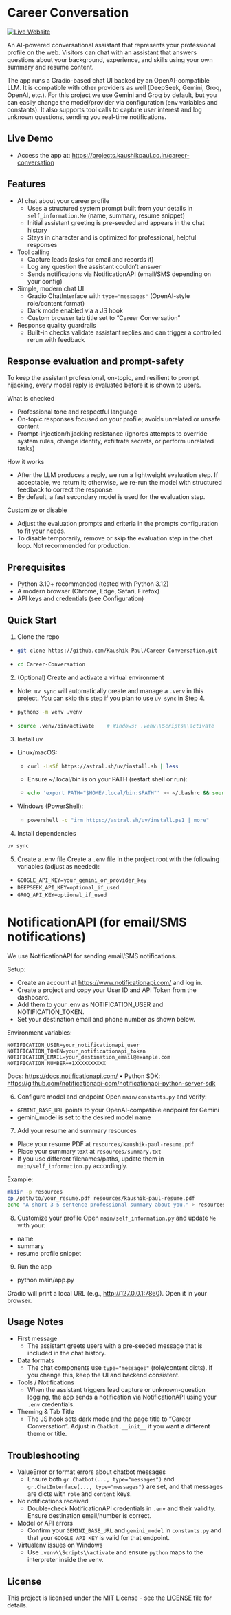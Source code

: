 # Career Conversation

[![Live Website](https://img.shields.io/badge/Live_Website-6c63ff?logo=rocket&logoColor=white&labelColor=5a52d3)](https://projects.kaushikpaul.co.in/career-conversation)

An AI-powered conversational assistant that represents your professional profile on the web. Visitors can chat with an assistant that answers questions about your background, experience, and skills using your own summary and resume content.

The app runs a Gradio-based chat UI backed by an OpenAI-compatible LLM. It is compatible with other providers as well (DeepSeek, Gemini, Groq, OpenAI, etc.). For this project we use Gemini and Groq by default, but you can easily change the model/provider via configuration (env variables and constants). It also supports tool calls to capture user interest and log unknown questions, sending you real-time notifications.

## Live Demo
- Access the app at: https://projects.kaushikpaul.co.in/career-conversation

## Features
- AI chat about your career profile
  - Uses a structured system prompt built from your details in `self_information.Me` (name, summary, resume snippet)
  - Initial assistant greeting is pre-seeded and appears in the chat history
  - Stays in character and is optimized for professional, helpful responses
- Tool calling
  - Capture leads (asks for email and records it)
  - Log any question the assistant couldn’t answer
  - Sends notifications via NotificationAPI (email/SMS depending on your config)
- Simple, modern chat UI
  - Gradio ChatInterface with `type="messages"` (OpenAI-style role/content format)
  - Dark mode enabled via a JS hook
  - Custom browser tab title set to “Career Conversation”
- Response quality guardrails
  - Built-in checks validate assistant replies and can trigger a controlled rerun with feedback

## Response evaluation and prompt-safety
To keep the assistant professional, on-topic, and resilient to prompt hijacking, every model reply is evaluated before it is shown to users.

What is checked
- Professional tone and respectful language
- On-topic responses focused on your profile; avoids unrelated or unsafe content
- Prompt-injection/hijacking resistance (ignores attempts to override system rules, change identity, exfiltrate secrets, or perform unrelated tasks)

How it works
- After the LLM produces a reply, we run a lightweight evaluation step. If acceptable, we return it; otherwise, we re-run the model with structured feedback to correct the response.
- By default, a fast secondary model is used for the evaluation step.

Customize or disable
- Adjust the evaluation prompts and criteria in the prompts configuration to fit your needs.
- To disable temporarily, remove or skip the evaluation step in the chat loop. Not recommended for production.

## Prerequisites
- Python 3.10+ recommended (tested with Python 3.12)
- A modern browser (Chrome, Edge, Safari, Firefox)
- API keys and credentials (see Configuration)


## Quick Start
1) Clone the repo
- ```bash
  git clone https://github.com/Kaushik-Paul/Career-Conversation.git
  ```
- ```bash
  cd Career-Conversation
  ```

2) (Optional) Create and activate a virtual environment
- Note: `uv sync` will automatically create and manage a `.venv` in this project. You can skip this step if you plan to use `uv sync` in Step 4.
- ```bash
  python3 -m venv .venv
  ```
- ```bash
  source .venv/bin/activate    # Windows: .venv\\Scripts\\activate
  ```

3) Install uv
  - Linux/macOS:
    - ```bash
      curl -LsSf https://astral.sh/uv/install.sh | less
      ```
    - Ensure ~/.local/bin is on your PATH (restart shell or run):
    - ```bash
      echo 'export PATH="$HOME/.local/bin:$PATH"' >> ~/.bashrc && source ~/.bashrc
      ```
  - Windows (PowerShell):
    - ```bash
      powershell -c "irm https://astral.sh/uv/install.ps1 | more"
      ```


4) Install dependencies
```bash
uv sync
```

5) Create a .env file
Create a `.env` file in the project root with the following variables (adjust as needed):
- `GOOGLE_API_KEY=your_gemini_or_provider_key`
- `DEEPSEEK_API_KEY=optional_if_used`
- `GROQ_API_KEY=optional_if_used`

# NotificationAPI (for email/SMS notifications)
We use NotificationAPI for sending email/SMS notifications.

Setup:
- Create an account at https://www.notificationapi.com/ and log in.
- Create a project and copy your User ID and API Token from the dashboard.
- Add them to your .env as NOTIFICATION_USER and NOTIFICATION_TOKEN.
- Set your destination email and phone number as shown below.

Environment variables:
```
NOTIFICATION_USER=your_notificationapi_user
NOTIFICATION_TOKEN=your_notificationapi_token
NOTIFICATION_EMAIL=your_destination_email@example.com
NOTIFICATION_NUMBER=+1XXXXXXXXXX
```

Docs: https://docs.notificationapi.com/ • Python SDK: https://github.com/notificationapi-com/notificationapi-python-server-sdk

6) Configure model and endpoint
Open `main/constants.py` and verify:
- `GEMINI_BASE_URL` points to your OpenAI-compatible endpoint for Gemini
- gemini_model is set to the desired model name

7) Add your resume and summary resources
- Place your resume PDF at `resources/kaushik-paul-resume.pdf`
- Place your summary text at `resources/summary.txt`
- If you use different filenames/paths, update them in `main/self_information.py` accordingly.

Example:
```bash
mkdir -p resources
cp /path/to/your_resume.pdf resources/kaushik-paul-resume.pdf
echo "A short 3–5 sentence professional summary about you." > resources/summary.txt
```

8) Customize your profile
Open `main/self_information.py` and update `Me` with your:
- name
- summary
- resume profile snippet

9) Run the app
- python main/app.py

Gradio will print a local URL (e.g., http://127.0.0.1:7860). Open it in your browser.


## Usage Notes
- First message
  - The assistant greets users with a pre-seeded message that is included in the chat history.
- Data formats
  - The chat components use `type="messages"` (role/content dicts). If you change this, keep the UI and backend consistent.
- Tools / Notifications
  - When the assistant triggers lead capture or unknown-question logging, the app sends a notification via NotificationAPI using your `.env` credentials.
- Theming & Tab Title
  - The JS hook sets dark mode and the page title to “Career Conversation”. Adjust in `Chatbot.__init__` if you want a different theme or title.


## Troubleshooting
- ValueError or format errors about chatbot messages
  - Ensure both `gr.Chatbot(..., type="messages")` and `gr.ChatInterface(..., type="messages")` are set, and that messages are dicts with `role` and `content` keys.
- No notifications received
  - Double-check NotificationAPI credentials in `.env` and their validity. Ensure destination email/number is correct.
- Model or API errors
  - Confirm your `GEMINI_BASE_URL` and `gemini_model` in `constants.py` and that your `GOOGLE_API_KEY` is valid for that endpoint.
- Virtualenv issues on Windows
  - Use `.venv\\Scripts\\activate` and ensure `python` maps to the interpreter inside the venv.


## License

This project is licensed under the MIT License - see the [LICENSE](LICENSE) file for details.
